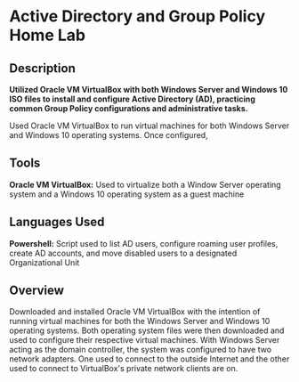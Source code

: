 # Active Directory and Group Policy Home Lab

## Description

**Utilized Oracle VM VirtualBox with both Windows Server and Windows 10 ISO files to install and configure Active Directory (AD), practicing common Group Policy configurations and administrative tasks.**

Used Oracle VM VirtualBox to run virtual machines for both Windows Server and Windows 10 operating systems. Once configured, 

## Tools

**Oracle VM VirtualBox:** Used to virtualize both a Window Server operating system and a Windows 10 operating system as a guest machine

## Languages Used

**Powershell:** Script used to list AD users, configure roaming user profiles, create AD accounts, and move disabled users to a designated Organizational Unit

## Overview

Downloaded and installed Oracle VM VirtualBox with the intention of running virtual machines for both the Windows Server and Windows 10 operating systems. Both operating system files were then downloaded and used to configure their respective virtual machines. With Windows Server acting as the domain controller, the system was configured to have two network adapters. One used to connect to the outside Internet and the other used to connect to VirtualBox's private network clients are on. 
